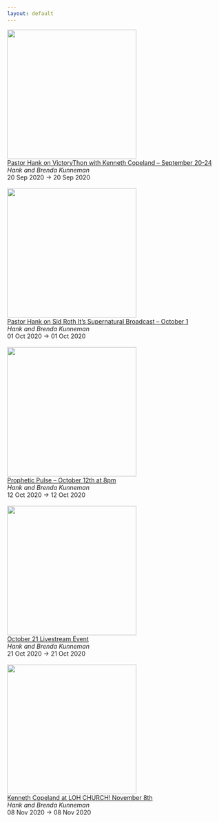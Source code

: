 ```yaml
---
layout: default
---
```


<a target='_blank' href='https://hankandbrenda.org/event/pastor-hank-on-victorython-with-kenneth-copeland-september-20-24/'><img style='width:300px;height:auto;' src='/prophetic-events/assets/img/no_image.gif'></a><br><a target='_blank' href='https://hankandbrenda.org/event/pastor-hank-on-victorython-with-kenneth-copeland-september-20-24/'>
		Pastor Hank on VictoryThon with Kenneth Copeland – September 20-24	</a><br><i>Hank and Brenda Kunneman</i><br>20 Sep 2020 -> 20 Sep 2020<br><br><a target='_blank' href='https://hankandbrenda.org/event/pastor-hank-on-sid-roth-its-supernatural-broadcast-october-1/'><img style='width:300px;height:auto;' src='/prophetic-events/assets/img/no_image.gif'></a><br><a target='_blank' href='https://hankandbrenda.org/event/pastor-hank-on-sid-roth-its-supernatural-broadcast-october-1/'>
		Pastor Hank on Sid Roth It’s Supernatural Broadcast – October 1	</a><br><i>Hank and Brenda Kunneman</i><br>01 Oct 2020 -> 01 Oct 2020<br><br><a target='_blank' href='https://hankandbrenda.org/event/prophetic-pulse-october-12th-at-8pm/'><img style='width:300px;height:auto;' src='/prophetic-events/assets/img/no_image.gif'></a><br><a target='_blank' href='https://hankandbrenda.org/event/prophetic-pulse-october-12th-at-8pm/'>
		Prophetic Pulse – October 12th at 8pm	</a><br><i>Hank and Brenda Kunneman</i><br>12 Oct 2020 -> 12 Oct 2020<br><br><a target='_blank' href='https://hankandbrenda.org/event/october-21-livestream-event/'><img style='width:300px;height:auto;' src='/prophetic-events/assets/img/no_image.gif'></a><br><a target='_blank' href='https://hankandbrenda.org/event/october-21-livestream-event/'>
		October 21 Livestream Event	</a><br><i>Hank and Brenda Kunneman</i><br>21 Oct 2020 -> 21 Oct 2020<br><br><a target='_blank' href='https://hankandbrenda.org/event/kenneth-copeland-at-loh-church-november-8th/'><img style='width:300px;height:auto;' src='/prophetic-events/assets/img/no_image.gif'></a><br><a target='_blank' href='https://hankandbrenda.org/event/kenneth-copeland-at-loh-church-november-8th/'>
		Kenneth Copeland at LOH CHURCH! November 8th	</a><br><i>Hank and Brenda Kunneman</i><br>08 Nov 2020 -> 08 Nov 2020<br><br>